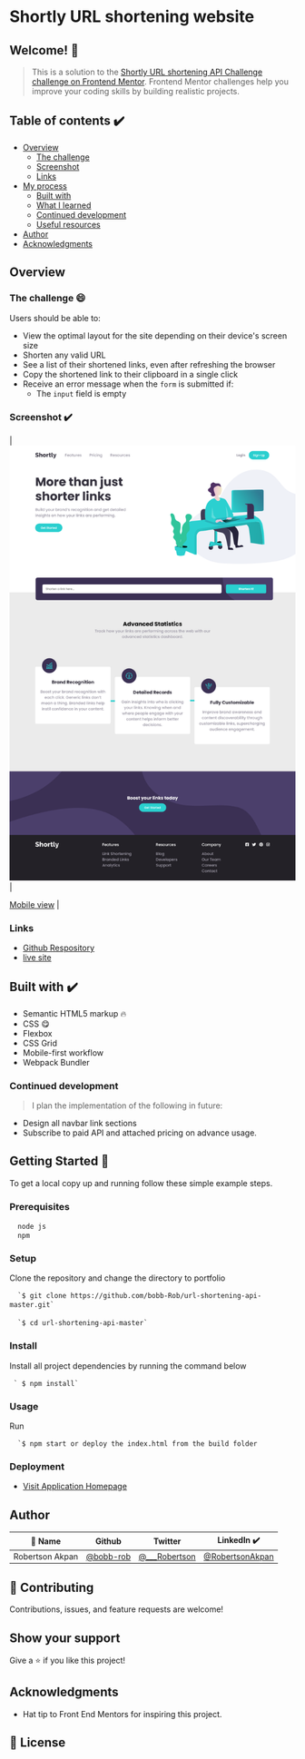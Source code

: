 # Shortly URL shortening website

## Welcome! 👋

> This is a solution to the [Shortly URL shortening API Challenge challenge on Frontend Mentor](https://www.frontendmentor.io/challenges/url-shortening-api-landing-page-2ce3ob-G). Frontend Mentor challenges help you improve your coding skills by building realistic projects. 

## Table of contents ✔️

- [Overview](#overview)
  - [The challenge](#the-challenge)
  - [Screenshot](#screenshot)
  - [Links](#links)
- [My process](#my-process)
  - [Built with](#built-with)
  - [What I learned](#what-i-learned)
  - [Continued development](#continued-development)
  - [Useful resources](#useful-resources)
- [Author](#author)
- [Acknowledgments](#acknowledgments)

## Overview

### The challenge 😄

Users should be able to:

- View the optimal layout for the site depending on their device's screen size
- Shorten any valid URL
- See a list of their shortened links, even after refreshing the browser
- Copy the shortened link to their clipboard in a single click
- Receive an error message when the `form` is submitted if:
  - The `input` field is empty

### Screenshot ✔️

|![Desktop view](./Desktop-Shortly-URL-shortening-API-Challenge.png) |

[Mobile view](./Mobile-Shortly-URL-shortening-API-Challenge.png) |


### Links

- [Github Respository](https://github.com/bobb-Rob/url-shortening-api-master)
- [live site](https://bobb-rob.github.io/url-shortening-api-master/)

## Built with ✔️

- Semantic HTML5 markup 🔥
- CSS 😋
- Flexbox
- CSS Grid
- Mobile-first workflow
- Webpack Bundler

### Continued development

> I plan the implementation of the following in future:
  - Design all navbar link sections
  - Subscribe to paid API and attached pricing on advance usage.


## Getting Started 🙌

To get a local copy up and running follow these simple example steps.

### Prerequisites
```
  node js
  npm

```
### Setup
Clone the repository and change the directory to portfolio

``` 
  `$ git clone https://github.com/bobb-Rob/url-shortening-api-master.git`

  `$ cd url-shortening-api-master`

```

### Install
Install all project dependencies by running the command below
 
``` 
 ` $ npm install`
```
### Usage

Run
``` 
  `$ npm start or deploy the index.html from the build folder 
```

### Deployment
- [Visit Application Homepage](http://localhost:3000)


## Author

| 👤 Name | Github | Twitter | LinkedIn ✔️ |
|------|--------|---------|----------|
|Robertson Akpan|[@bobb-rob](https://github.com/bobb-rob)|[@___Robertson](https://twitter.com/___Robertson)|[@RobertsonAkpan](https://www.linkedin.com/in/robertson-akpan-6895a0123/)|

## 🤝 Contributing

Contributions, issues, and feature requests are welcome!


## Show your support

Give a ⭐️ if you like this project!

## Acknowledgments

- Hat tip to Front End Mentors for inspiring this project.

## 📝 License
